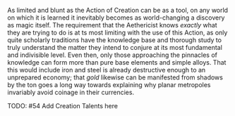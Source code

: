 As limited and blunt as the Action of Creation can be as a tool, on any world on which it is learned it inevitably becomes as world-changing a discovery as magic itself. The requirement that the Aethericist knows *exactly* what they are trying to do is at ts most limiting with the use of this Action, as only quite scholarly traditions have the knowledge base and thorough study to truly understand the matter they intend to conjure at its most fundamental and indivisible level. Even then, only those approaching the pinnacles of knowledge can form more than pure base elements and simple alloys. That this would include iron and steel is already destructive enough to an unprepared economy; that *gold* likewise can be manifested from shadows by the ton goes a long way towards explaining why planar metropoles invariably avoid coinage in their currencies.

TODO: #54 Add Creation Talents here